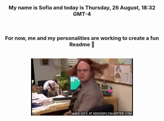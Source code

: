 


<div align="center">
<h3 >My name is Sofia and today is Thursday, 26 August, 18:32 GMT-4</h3><br>
<h3 >For now, me and my personalities are working to create a fun Readme 👋
</h3><br>
<img src='img/dwight.gif' alt='working...'/>
</div>
